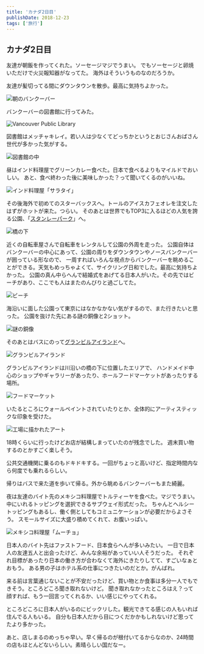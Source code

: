 ```yaml
---
title: 'カナダ2日目'
publishDate: 2018-12-23
tags: ['旅行']
---
```


## カナダ2日目

友達が朝飯を作ってくれた。ソーセージマジでうまい。
でもソーセージと卵焼いただけで火災報知器がなってた。
海外はそういうものなのだろうか。

友達が髪切ってる間にダウンタウンを散歩。最高に気持ちよかった。

<p class="max-w-full my-11 mx-auto mb-7"><img class="mx-auto align-top" src="/blog/images/6/1.jpg" alt="朝のバンクーバー"></p> 

バンクーバーの図書館に行ってみた。

<p class="max-w-full my-11 mx-auto mb-7"><img class="mx-auto align-top" src="/blog/images/6/2.jpg" alt="Vancouver Public Library"></p> 

図書館はメッチャキレイ。若い人は少なくてどっちかというとおじさんおばさん世代が多かった気がする。

<p class="max-w-full my-11 mx-auto mb-7"><img class="mx-auto align-top" src="/blog/images/6/3.jpg" alt="図書館の中"></p>

昼はインド料理屋でグリーンカレー食べた。日本で食べるよりもマイルドでおいしい。
あと、食べ終わった後に美味しかった？って聞いてくるのがいいね。

<p class="max-w-full my-11 mx-auto mb-7"><img class="mx-auto align-top" src="/blog/images/6/10.jpg" alt="インド料理屋「サラタイ」"></p>

その後海外で初めてのスターバックスへ。トールのアイスカフェオレを注文したはずがホットが来た。つらい。
そのあとは世界でもTOP3に入るほどの人気を誇る公園、「[スタンレーパーク](https://www.google.com/maps/place/@49.3042619,-123.1464409,17z/data=!3m1!4b1!4m5!3m4!1s0x5486718cad26e4a3:0x364a639db409e216!8m2!3d49.3042584!4d-123.1442522?authuser=0&hl=ja)」へ。

<p class="max-w-full my-11 mx-auto mb-7"><img class="mx-auto align-top" src="/blog/images/6/4.jpg" alt="橋の下"></p>

近くの自転車屋さんで自転車をレンタルして公園の外周を走った。
公園自体はバンクーバーの中心にあって、公園の周りをダウンタウンやノースバンクーバーが囲っている形なので、
一周すればいろんな視点からバンクーバーを眺めることができる。天気もめっちゃよくて、サイクリング日和でした。最高に気持ちよかった。
公園の真ん中らへんで結婚式をあげてる日本人がいた。その先ではビーチがあり、ここでも人はまたのんびりと過ごしてた。

<p class="max-w-full my-11 mx-auto mb-7"><img class="mx-auto align-top" src="/blog/images/6/5.jpg" alt="ビーチ"></p>

海沿いに面した公園って東京にはなかなかない気がするので、また行きたいと思った。
公園を抜けた先にある謎の銅像と2ショット。

<p class="max-w-full my-11 mx-auto mb-7"><img class="mx-auto align-top" src="/blog/images/6/6.jpg" alt="謎の銅像"></p>

そのあとはバスにのって[グランビルアイランド](https://www.google.com/maps/place/@49.2708391,-123.1381526,16z/data=!3m1!4b1!4m5!3m4!1s0x548673ce5224c2db:0x36ded25e2da1aeb9!8m2!3d49.2711567!4d-123.133993?authuser=0&hl=ja)へ。

<p class="max-w-full my-11 mx-auto mb-7"><img class="mx-auto align-top" src="/blog/images/6/7.jpg" alt="グランビルアイランド"></p> 

グランビルアイランドは川沿いの橋の下に位置したエリアで、
ハンドメイド中心のショップやギャラリーがあったり、ホールフードマーケットがあったりする場所。

<p class="max-w-full my-11 mx-auto mb-7"><img class="mx-auto align-top" src="/blog/images/6/8.jpg" alt="フードマーケット"></p>

いたるところにウォールペイントされていたりとか、全体的にアーティスティックな印象を受けた。

<p class="max-w-full my-11 mx-auto mb-7"><img class="mx-auto align-top" src="/blog/images/6/9.jpg" alt="工場に描かれたアート"></p>

18時くらいに行ったけどお店が結構しまっていたのが残念でした。
週末買い物するのとかすごく楽しそう。

公共交通機関に乗るのもドキドキする。一回がちょっと高いけど、指定時間内なら何度でも乗れるらしい。

帰りはバスで来た道を歩いて帰る。外から眺めるバンクーバーもまた綺麗。

夜は友達のバイト先のメキシコ料理屋でトルティーヤを食べた。マジでうまい。
中にいれるトッピングを選択できるサブウェイ形式だった。
ちゃんとヘルシートッピングもあるし、働く側としてもコミュニケーションが必要だからよさそう。
スモールサイズに大盛り積めてくれて、お腹いっぱい。

<p class="max-w-full my-11 mx-auto mb-7"><img class="mx-auto align-top" src="/blog/images/6/11.jpg" alt="メキシコ料理屋「ムーチョ」"></p>

日本人のバイト先はファストフード、日本食らへんが多いみたい。
一日で日本人の友達五人と出会ったけど、みんな余裕があっていい人そうだった。
それぞれ目標があったり日本の働き方が合わなくて海外にきたりしてて、すごいなぁとおもう。
ある男の子はホテル系の仕事につきたいのだとか。がんばれ。

来る前は言葉通じないことが不安だったけど、買い物とか食事は多分一人でもできそう。ところどころ聞き取れないけど。
聞き取れなかったところはえ？って顔すれば、もう一回言ってくれるか、いい感じにやってくれる。

ところどころに日本人がいるのにビックリした。観光できてる感じの人もいれば住んでる人もいる。
自分も日本人だから目につくだかかもしれないけど思ってたより多かった。

あと、店しまるのめっちゃ早い。早く帰るのが根付いてるからなのか、24時間の店もほとんどないらしい。素晴らしい国だなー。
